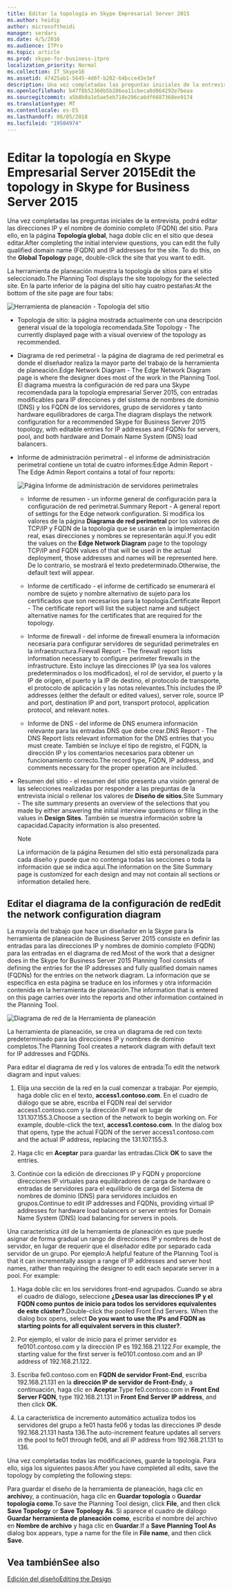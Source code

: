 ```yaml
---
title: Editar la topología en Skype Empresarial Server 2015
ms.author: heidip
author: microsoftheidi
manager: serdars
ms.date: 4/5/2016
ms.audience: ITPro
ms.topic: article
ms.prod: skype-for-business-itpro
localization_priority: Normal
ms.collection: IT_Skype16
ms.assetid: 47425ab1-5645-4d6f-b202-64bcce43e3ef
description: Una vez completadas las preguntas iniciales de la entrevista, podrá editar las direcciones IP y el nombre de dominio completo (FQDN) del sitio. Para ello, en la página topología Global, haga doble clic en el sitio que desea editar.
ms.openlocfilehash: b47f8b52360b5b286ea11cbeca0d864292e7beaa
ms.sourcegitcommit: a5b8b0a1e5ae5eb718e296ca6df6687368ee9174
ms.translationtype: MT
ms.contentlocale: es-ES
ms.lasthandoff: 06/05/2018
ms.locfileid: "19504974"
---
```

# <a name="edit-the-topology-in-skype-for-business-server-2015"></a><span data-ttu-id="5beb8-104">Editar la topología en Skype Empresarial Server 2015</span><span class="sxs-lookup"><span data-stu-id="5beb8-104">Edit the topology in Skype for Business Server 2015</span></span>
 
<span data-ttu-id="5beb8-p102">Una vez completadas las preguntas iniciales de la entrevista, podrá editar las direcciones IP y el nombre de dominio completo (FQDN) del sitio. Para ello, en la página **Topología global**, haga doble clic en el sitio que desea editar.</span><span class="sxs-lookup"><span data-stu-id="5beb8-p102">After completing the initial interview questions, you can edit the fully qualified domain name (FQDN) and IP addresses for the site. To do this, on the **Global Topology** page, double-click the site that you want to edit.</span></span>
  
<span data-ttu-id="5beb8-107">La herramienta de planeación muestra la topología de sitios para el sitio seleccionado.</span><span class="sxs-lookup"><span data-stu-id="5beb8-107">The Planning Tool displays the site topology for the selected site.</span></span> <span data-ttu-id="5beb8-108">En la parte inferior de la página del sitio hay cuatro pestañas:</span><span class="sxs-lookup"><span data-stu-id="5beb8-108">At the bottom of the site page are four tabs:</span></span>
  
![Herramienta de planeación - Topología del sitio](../../media/Planning_Tool_Site_Topology.png)
  
- <span data-ttu-id="5beb8-110">Topología de sitio: la página mostrada actualmente con una descripción general visual de la topología recomendada.</span><span class="sxs-lookup"><span data-stu-id="5beb8-110">Site Topology - The currently displayed page with a visual overview of the topology as recommended.</span></span>
    
- <span data-ttu-id="5beb8-111">Diagrama de red perimetral - la página de diagrama de red perimetral es donde el diseñador realiza la mayor parte del trabajo de la herramienta de planeación.</span><span class="sxs-lookup"><span data-stu-id="5beb8-111">Edge Network Diagram - The Edge Network Diagram page is where the designer does most of the work in the Planning Tool.</span></span> <span data-ttu-id="5beb8-112">El diagrama muestra la configuración de red para una Skype recomendada para la topología empresarial Server 2015, con entradas modificables para IP direcciones y del sistema de nombres de dominio (DNS) y los FQDN de los servidores, grupo de servidores y tanto hardware equilibradores de carga.</span><span class="sxs-lookup"><span data-stu-id="5beb8-112">The diagram displays the network configuration for a recommended Skype for Business Server 2015 topology, with editable entries for IP addresses and FQDNs for servers, pool, and both hardware and Domain Name System (DNS) load balancers.</span></span>
    
- <span data-ttu-id="5beb8-113">Informe de administración perimetral - el informe de administración perimetral contiene un total de cuatro informes:</span><span class="sxs-lookup"><span data-stu-id="5beb8-113">Edge Admin Report - The Edge Admin Report contains a total of four reports:</span></span>
    
     ![Página Informe de administración de servidores perimetrales](../../media/Planning_Tool_Summary_Report.png)
  
  - <span data-ttu-id="5beb8-115">Informe de resumen - un informe general de configuración para la configuración de red perimetral.</span><span class="sxs-lookup"><span data-stu-id="5beb8-115">Summary Report - A general report of settings for the Edge network configuration.</span></span> <span data-ttu-id="5beb8-116">Si modifica los valores de la página **Diagrama de red perimetral** por los valores de TCP/IP y FQDN de la topología que se usarán en la implementación real, esas direcciones y nombres se representarán aquí.</span><span class="sxs-lookup"><span data-stu-id="5beb8-116">If you edit the values on the **Edge Network Diagram** page to the topology TCP/IP and FQDN values of that will be used in the actual deployment, those addresses and names will be represented here.</span></span> <span data-ttu-id="5beb8-117">De lo contrario, se mostrará el texto predeterminado.</span><span class="sxs-lookup"><span data-stu-id="5beb8-117">Otherwise, the default text will appear.</span></span>
    
  - <span data-ttu-id="5beb8-118">Informe de certificado - el informe de certificado se enumerará el nombre de sujeto y nombre alternativo de sujeto para los certificados que son necesarios para la topología.</span><span class="sxs-lookup"><span data-stu-id="5beb8-118">Certificate Report - The certificate report will list the subject name and subject alternative names for the certificates that are required for the topology.</span></span>
    
  - <span data-ttu-id="5beb8-119">Informe de firewall - del informe de firewall enumera la información necesaria para configurar servidores de seguridad perimetrales en la infraestructura.</span><span class="sxs-lookup"><span data-stu-id="5beb8-119">Firewall Report - The firewall report lists information necessary to configure perimeter firewalls in the infrastructure.</span></span> <span data-ttu-id="5beb8-120">Esto incluye las direcciones IP (ya sea los valores predeterminados o los modificados), el rol de servidor, el puerto y la IP de origen, el puerto y la IP de destino, el protocolo de transporte, el protocolo de aplicación y las notas relevantes.</span><span class="sxs-lookup"><span data-stu-id="5beb8-120">This includes the IP addresses (either the default or edited values), server role, source IP and port, destination IP and port, transport protocol, application protocol, and relevant notes.</span></span>
    
  - <span data-ttu-id="5beb8-121">Informe de DNS - del informe de DNS enumera información relevante para las entradas DNS que debe crear.</span><span class="sxs-lookup"><span data-stu-id="5beb8-121">DNS Report - The DNS Report lists relevant information for the DNS entries that you must create.</span></span> <span data-ttu-id="5beb8-122">También se incluye el tipo de registro, el FQDN, la dirección IP y los comentarios necesarios para obtener un funcionamiento correcto.</span><span class="sxs-lookup"><span data-stu-id="5beb8-122">The record type, FQDN, IP address, and comments necessary for the proper operation are included.</span></span>
    
- <span data-ttu-id="5beb8-123">Resumen del sitio - el resumen del sitio presenta una visión general de las selecciones realizadas por responder a las preguntas de la entrevista inicial o rellenar los valores de **Diseño de sitios**.</span><span class="sxs-lookup"><span data-stu-id="5beb8-123">Site Summary - The site summary presents an overview of the selections that you made by either answering the initial interview questions or filling in the values in **Design Sites**.</span></span> <span data-ttu-id="5beb8-124">También se muestra información sobre la capacidad.</span><span class="sxs-lookup"><span data-stu-id="5beb8-124">Capacity information is also presented.</span></span> 
    
    > [!NOTE]
    > <span data-ttu-id="5beb8-125">La información de la página Resumen del sitio está personalizada para cada diseño y puede que no contenga todas las secciones o toda la información que se indica aquí.</span><span class="sxs-lookup"><span data-stu-id="5beb8-125">The information on the Site Summary page is customized for each design and may not contain all sections or information detailed here.</span></span> 
  
## <a name="edit-the-network-configuration-diagram"></a><span data-ttu-id="5beb8-126">Editar el diagrama de la configuración de red</span><span class="sxs-lookup"><span data-stu-id="5beb8-126">Edit the network configuration diagram</span></span>
<span data-ttu-id="5beb8-127"><a name="Edit_Network_diagram"> </a></span><span class="sxs-lookup"><span data-stu-id="5beb8-127"></span></span>

<span data-ttu-id="5beb8-128">La mayoría del trabajo que hace un diseñador en la Skype para la herramienta de planeación de Business Server 2015 consiste en definir las entradas para las direcciones IP y nombres de dominio completo (FQDN) para las entradas en el diagrama de red.</span><span class="sxs-lookup"><span data-stu-id="5beb8-128">Most of the work that a designer does in the Skype for Business Server 2015 Planning Tool consists of defining the entries for the IP addresses and fully qualified domain names (FQDNs) for the entries on the network diagram.</span></span> <span data-ttu-id="5beb8-129">La información que se especifica en esta página se traduce en los informes y otra información contenida en la herramienta de planeación.</span><span class="sxs-lookup"><span data-stu-id="5beb8-129">The information that is entered on this page carries over into the reports and other information contained in the Planning Tool.</span></span> 
  
![Diagrama de red de la Herramienta de planeación](../../media/Planning_Tool_Network_Diagram.png)
  
<span data-ttu-id="5beb8-131">La herramienta de planeación, se crea un diagrama de red con texto predeterminado para las direcciones IP y nombres de dominio completos.</span><span class="sxs-lookup"><span data-stu-id="5beb8-131">The Planning Tool creates a network diagram with default text for IP addresses and FQDNs.</span></span> 
  
<span data-ttu-id="5beb8-132">Para editar el diagrama de red y los valores de entrada:</span><span class="sxs-lookup"><span data-stu-id="5beb8-132">To edit the network diagram and input values:</span></span>
  
1. <span data-ttu-id="5beb8-p110">Elija una sección de la red en la cual comenzar a trabajar. Por ejemplo, haga doble clic en el texto, **access1.contoso.com**. En el cuadro de diálogo que se abre, escriba el FQDN real del servidor access1.contoso.com y la dirección IP real en lugar de 131.107.155.3.</span><span class="sxs-lookup"><span data-stu-id="5beb8-p110">Choose a section of the network to begin working on. For example, double-click the text, **access1.contoso.com**. In the dialog box that opens, type the actual FQDN of the server access1.contoso.com and the actual IP address, replacing the 131.107.155.3.</span></span>
    
2. <span data-ttu-id="5beb8-136">Haga clic en **Aceptar** para guardar las entradas.</span><span class="sxs-lookup"><span data-stu-id="5beb8-136">Click **OK** to save the entries.</span></span>
    
3. <span data-ttu-id="5beb8-137">Continúe con la edición de direcciones IP y FQDN y proporcione direcciones IP virtuales para equilibradores de carga de hardware o entradas de servidores para el equilibrio de carga del Sistema de nombres de dominio (DNS) para servidores incluidos en grupos.</span><span class="sxs-lookup"><span data-stu-id="5beb8-137">Continue to edit IP addresses and FQDNs, providing virtual IP addresses for hardware load balancers or server entries for Domain Name System (DNS) load balancing for servers in pools.</span></span>
    
<span data-ttu-id="5beb8-p111">Una característica útil de la herramienta de planeación es que puede asignar de forma gradual un rango de direcciones IP y nombres de host de servidor, en lugar de requerir que el diseñador edite por separado cada servidor de un grupo. Por ejemplo:</span><span class="sxs-lookup"><span data-stu-id="5beb8-p111">A helpful feature of the Planning Tool is that it can incrementally assign a range of IP addresses and server host names, rather than requiring the designer to edit each separate server in a pool. For example:</span></span>
  
1. <span data-ttu-id="5beb8-p112">Haga doble clic en los servidores front-end agrupados. Cuando se abra el cuadro de diálogo, seleccione **¿Desea usar las direcciones IP y el FQDN como puntos de inicio para todos los servidores equivalentes de este clúster?**.</span><span class="sxs-lookup"><span data-stu-id="5beb8-p112">Double-click the pooled Front End Servers. When the dialog box opens, select **Do you want to use the IPs and FQDN as starting points for all equivalent servers in this cluster?**.</span></span> 
    
2. <span data-ttu-id="5beb8-142">Por ejemplo, el valor de inicio para el primer servidor es fe0101.contoso.com y la dirección IP es 192.168.21.122.</span><span class="sxs-lookup"><span data-stu-id="5beb8-142">For example, the starting value for the first server is fe0101.contoso.com and an IP address of 192.168.21.122.</span></span>
    
3. <span data-ttu-id="5beb8-143">Escriba fe0.contoso.com en **FQDN de servidor Front-End**, escriba 192.168.21.131 en la **dirección IP de servidor de Front-End**y, a continuación, haga clic en **Aceptar**.</span><span class="sxs-lookup"><span data-stu-id="5beb8-143">Type fe0.contoso.com in **Front End Server FQDN**, type 192.168.21.131 in **Front End Server IP address**, and then click **OK**.</span></span>
    
4. <span data-ttu-id="5beb8-144">La característica de incremento automático actualiza todos los servidores del grupo a fe01 hasta fe06 y todas las direcciones IP desde 192.168.21.131 hasta 136.</span><span class="sxs-lookup"><span data-stu-id="5beb8-144">The auto-increment feature updates all servers in the pool to fe01 through fe06, and all IP address from 192.168.21.131 to 136.</span></span>
    
<span data-ttu-id="5beb8-145">Una vez completadas todas las modificaciones, guarde la topología. Para ello, siga los siguientes pasos:</span><span class="sxs-lookup"><span data-stu-id="5beb8-145">After you have completed all edits, save the topology by completing the following steps:</span></span> 
  
<span data-ttu-id="5beb8-146">Para guardar el diseño de la herramienta de planeación, haga clic en **archivo**y, a continuación, haga clic en **Guardar topología** o **Guardar topología como**.</span><span class="sxs-lookup"><span data-stu-id="5beb8-146">To save the Planning Tool design, click **File**, and then click **Save Topology** or **Save Topology As**.</span></span> <span data-ttu-id="5beb8-147">Si aparece el cuadro de diálogo **Guardar herramienta de planeación como**, escriba el nombre del archivo en **Nombre de archivo** y haga clic en **Guardar**.</span><span class="sxs-lookup"><span data-stu-id="5beb8-147">If a **Save Planning Tool As** dialog box appears, type a name for the file in **File name**, and then click **Save**.</span></span> 
  
## <a name="see-also"></a><span data-ttu-id="5beb8-148">Vea también</span><span class="sxs-lookup"><span data-stu-id="5beb8-148">See also</span></span>
<span data-ttu-id="5beb8-149"><a name="Edit_Network_diagram"> </a></span><span class="sxs-lookup"><span data-stu-id="5beb8-149"></span></span>

[<span data-ttu-id="5beb8-150">Edición del diseño</span><span class="sxs-lookup"><span data-stu-id="5beb8-150">Editing the Design</span></span>](http://technet.microsoft.com/library/08f639ba-0e5f-4ae7-9191-c3d96c25b169.aspx)